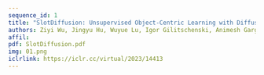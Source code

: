```yaml
---
sequence_id: 1
title: "SlotDiffusion: Unsupervised Object-Centric Learning with Diffusion Models"
authors: Ziyi Wu, Jingyu Hu, Wuyue Lu, Igor Gilitschenski, Animesh Garg
affil: 
pdf: SlotDiffusion.pdf
img: 01.png
iclrlink: https://iclr.cc/virtual/2023/14413
---
```

